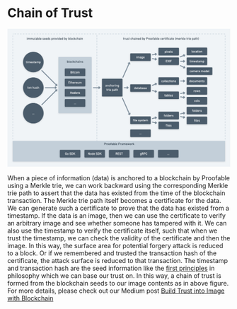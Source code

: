 # Chain of Trust

![Chain of Trust](../images/chain_of_trust.png)

When a piece of information (data) is anchored to a blockchain by Proofable using a Merkle trie, we can work backward using the corresponding Merkle trie path to assert that the data has existed from the time of the blockchain transaction. The Merkle trie path itself becomes a certificate for the data. We can generate such a certificate to prove that the data has existed from a timestamp. If the data is an image, then we can use the certificate to verify an arbitrary image and see whether someone has tampered with it. We can also use the timestamp to verify the certificate itself, such that when we trust the timestamp, we can check the validity of the certificate and then the image. In this way, the surface area for potential forgery attack is reduced to a block. Or if we remembered and trusted the transaction hash of the certificate, the attack surface is reduced to that transaction. The timestamp and transaction hash are the seed information like the [first principles](https://en.wikipedia.org/wiki/First_principle) in philosophy which we can base our trust on. In this way, a chain of trust is formed from the blockchain seeds to our image contents as in above figure. For more details, please check out our Medium post [Build Trust into Image with Blockchain](https://medium.com/@guiguan/build-trust-into-image-with-blockchain-4894c39bde7f)
